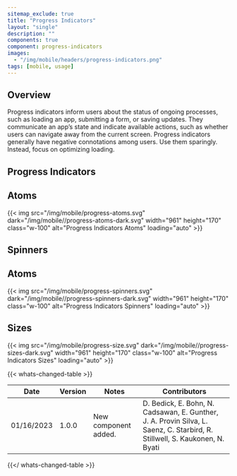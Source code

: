 ```yaml
---
sitemap_exclude: true
title: "Progress Indicators"
layout: "single"
description: ""
components: true
component: progress-indicators
images:
  - "/img/mobile/headers/progress-indicators.png"
tags: [mobile, usage]
---
```

## Overview

Progress indicators inform users about the status of ongoing processes, such as loading an app, submitting a form, or saving updates. They communicate an app’s state and indicate available actions, such as whether users can navigate away from the current screen. Progress indicators generally have negative connotations among users. Use them sparingly. Instead, focus on optimizing loading.

## Progress Indicators

## Atoms

{{< img src="/img/mobile/progress-atoms.svg" dark="/img/mobile//progress-atoms-dark.svg" width="961" height="170" class="w-100" alt="Progress Indicators Atoms" loading="auto" >}}

## Spinners

## Atoms

{{< img src="/img/mobile/progress-spinners.svg" dark="/img/mobile//progress-spinners-dark.svg" width="961" height="170" class="w-100" alt="Progress Indicators Spinners" loading="auto" >}}

## Sizes

{{< img src="/img/mobile/progress-size.svg" dark="/img/mobile//progress-sizes-dark.svg" width="961" height="170" class="w-100" alt="Progress Indicators Sizes" loading="auto" >}}


{{< whats-changed-table >}}

| Date       | Version | Notes                               | Contributors |
| ---------- | ------- | ----------------------------------- | ------------ |
| 01/16/2023 | 1.0.0   | New component added. | D. Bedick, E. Bohn, N. Cadsawan, E. Gunther, J. A. Provin Silva, L. Saenz, C. Starbird, R. Stillwell, S. Kaukonen, N. Byati  |

{{</ whats-changed-table >}}
